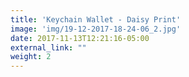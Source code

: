```yaml
---
title: 'Keychain Wallet - Daisy Print'
image: 'img/19-12-2017-18-24-06_2.jpg'
date: 2017-11-13T12:21:16-05:00
external_link: ""
weight: 2
---
```

